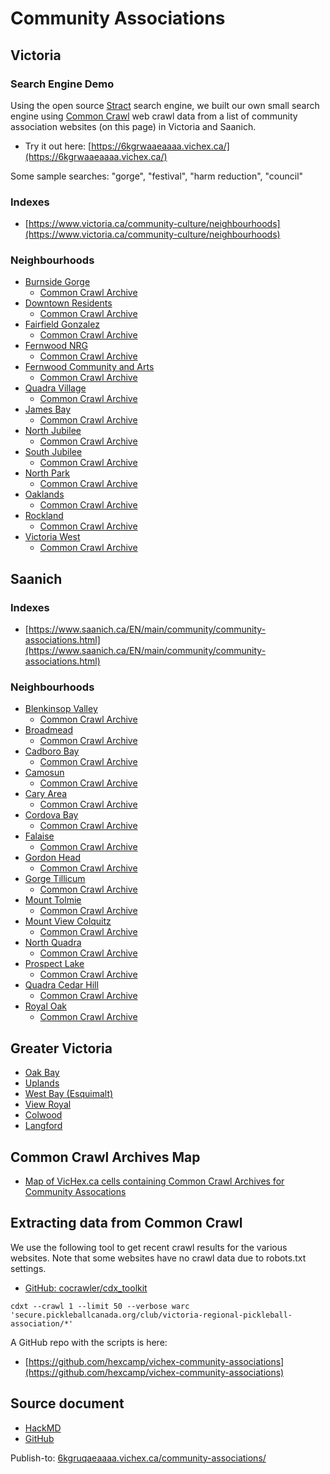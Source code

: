 # Community Associations

## Victoria

### Search Engine Demo

Using the open source [Stract](https://github.com/StractOrg/stract) search engine, we built our own small search engine using [Common Crawl](https://commoncrawl.org/) web crawl data from a list of community association websites (on this page) in Victoria and Saanich.

* Try it out here: [https://6kgrwaaeaaaa.vichex.ca/](https://6kgrwaaeaaaa.vichex.ca/)

Some sample searches: "gorge", "festival", "harm reduction", "council"

### Indexes

* [https://www.victoria.ca/community-culture/neighbourhoods](https://www.victoria.ca/community-culture/neighbourhoods)

### Neighbourhoods

* [Burnside Gorge](https://burnsidegorge.ca/)
    * [Common Crawl Archive](https://6kgrvlleaaaa.vichex.ca/)
* [Downtown Residents](https://www.victoriadra.ca/)
    * [Common Crawl Archive](https://6kgrvlfeaaaa.vichex.ca/)
* [Fairfield Gonzalez](https://fairfieldcommunity.ca/)
    * [Common Crawl Archive](https://6kgrueteaaaa.vichex.ca/)
* [Fernwood NRG](https://fernwoodnrg.ca/)
    * [Common Crawl Archive](https://6kgrvlceaaaa.vichex.ca/)
* [Fernwood Community and Arts](https://thefca.ca/)
    * [Common Crawl Archive](https://6kgrvlveaaaa.vichex.ca/)
* [Quadra Village](https://www.qvcc.ca/)
    * [Common Crawl Archive](https://6kgrvkeeaaaa.vichex.ca/)
* [James Bay](https://www.jbna.org/)
    * [Common Crawl Archive](https://6kgrue2eaaaa.vichex.ca/)
* [North Jubilee](https://www.njna-victoria.net/)
    * [Common Crawl Archive](https://6kgrvlqeaaaa.vichex.ca/)
* [South Jubilee](https://southjubilee.ca/)
    * [Common Crawl Archive](https://6kgrvlueaaaa.vichex.ca/)
* [North Park](https://npna.ca/)
    * [Common Crawl Archive](https://6kgrvlaeaaaa.vichex.ca/)
* [Oaklands](https://oaklands.life/)
    * [Common Crawl Archive](https://6kgrvkgeaaaa.vichex.ca/)
* [Rockland](https://rockland.bc.ca/wp/)
    * [Common Crawl Archive](https://6kgrvineaaaa.vichex.ca/)
* [Victoria West](https://www.victoriawest.ca/)
    * [Common Crawl Archive](https://6kgrvlieaaaa.vichex.ca/)

## Saanich

### Indexes

* [https://www.saanich.ca/EN/main/community/community-associations.html](https://www.saanich.ca/EN/main/community/community-associations.html)

### Neighbourhoods

* [Blenkinsop Valley](https://blenkinsopvalleycommunityassociation.ca/)
    * [Common Crawl Archive](https://6kgrvdoeaaaa.vichex.ca/)
* [Broadmead](https://broadmead.ca/)
    * [Common Crawl Archive](https://6kgrv4seaaaa.vichex.ca/)
* [Cadboro Bay](https://cadboro.ca/)
    * [Common Crawl Archive](https://6kgrvafeaaaa.vichex.ca/)
* [Camosun](https://camosuncommunityassociation.com/)
    * [Common Crawl Archive](https://6kgrvi5eaaaa.vichex.ca/)
* [Cary Area](https://www.careyarea.ca/)
    * [Common Crawl Archive](https://6kgrv5veaaaa.vichex.ca/)
* [Cordova Bay](https://cbaca.ca/)
    * [Common Crawl Archive](https://6kgrvvueaaaa.vichex.ca/)
* [Falaise](https://www.falaise.ca/)
    * [Common Crawl Archive](https://6kgrv4teaaaa.vichex.ca/)
* [Gordon Head](https://gordonhead.ca/)
    * [Common Crawl Archive](https://6kgrvdceaaaa.vichex.ca/)
* [Gorge Tillicum](https://www.gorgetillicum.ca/)
    * [Common Crawl Archive](https://6kgrvkneaaaa.vichex.ca/)
* [Mount Tolmie](https://mtca.ca/)
    * [Common Crawl Archive](https://6kgrvkweaaaa.vichex.ca/)
* [Mount View Colquitz](https://mvcca.ca/)
    * [Common Crawl Archive](https://6kgrvkleaaaa.vichex.ca/)
* [North Quadra](https://www.northquadra.ca/home)
    * [Common Crawl Archive](https://6kgrv5seaaaa.vichex.ca/)
* [Prospect Lake](https://pldca.com/)
    * [Common Crawl Archive](https://6kgrvqseaaaa.vichex.ca/)
* [Quadra Cedar Hill](https://qchca.org/)
    * [Common Crawl Archive](https://6kgrvk4eaaaa.vichex.ca/)
* [Royal Oak](https://www.royaloakcommunityassociation.ca/)
    * [Common Crawl Archive](https://6kgrv4qeaaaa.vichex.ca/)

## Greater Victoria 

* [Oak Bay](https://www.oakbaycommunityassociation.org/)
* [Uplands](https://uplandsneighbourhood.com/)
* [West Bay (Esquimalt)](https://westbayresidentsassociation.com/)
* [View Royal](https://www.viewroyalcommunityassociation.org/)
* [Colwood](https://www.colwood.ca/community-services/neighbourhoods)
* [Langford](https://lras23.com/)

## Common Crawl Archives Map

* [Map of VicHex.ca cells containing Common Crawl Archives for Community Assocations](https://6kgruaaeaaaa.vichex.ca/)

## Extracting data from Common Crawl

We use the following tool to get recent crawl results for the various websites. Note that some websites have no crawl data due to robots.txt settings.

* [GitHub: cocrawler/cdx_toolkit](https://github.com/cocrawler/cdx_toolkit/)

```
cdxt --crawl 1 --limit 50 --verbose warc 'secure.pickleballcanada.org/club/victoria-regional-pickleball-association/*'
```

A GitHub repo with the scripts is here:

* [https://github.com/hexcamp/vichex-community-associations](https://github.com/hexcamp/vichex-community-associations)


## Source document

* [HackMD](https://hackmd.io/DNOh6r5gQFuY_KCUITpM7Q)
* [GitHub](https://github.com/hexcamp/hackmd-notes/blob/main/vichex-search-experiment/community-associations/index.md)

Publish-to: [6kgruqaeaaaa.vichex.ca/community-associations/](https://6kgruqaeaaaa.vichex.ca/community-associations/)
